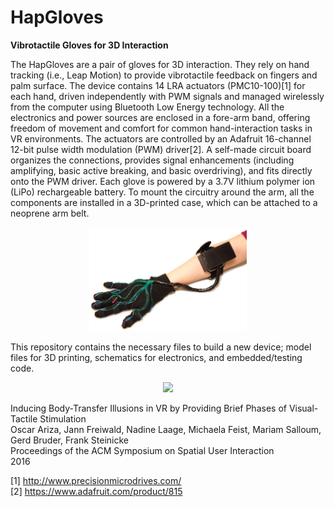 # HapGloves
<b>Vibrotactile Gloves for 3D Interaction</b>

The HapGloves are a pair of gloves for 3D interaction. They rely on hand tracking (i.e., Leap Motion) to provide vibrotactile feedback on fingers and palm surface. The device contains 14 LRA actuators (PMC10-100)[1] for each hand, driven independently with PWM signals and managed wirelessly from the computer using Bluetooth Low Energy technology. 
All the electronics and power sources are enclosed in a fore-arm band, offering freedom of movement and comfort for common hand-interaction tasks in VR environments.
The actuators are controlled by an Adafruit 16-channel 12-bit pulse width modulation (PWM) driver[2]. A self-made circuit board organizes the connections, provides signal enhancements (including amplifying, basic active breaking, and basic overdriving), and fits directly onto the PWM driver. 
Each glove is powered by a 3.7V lithium polymer ion (LiPo) rechargeable battery. 
To mount the circuitry around the arm, all the components are installed in a 3D-printed case, which can be attached to a neoprene arm belt.

<p align="center"><img src="Media/glove1.png" width="50%"></p>

This repository contains the necessary files to build a new device; model files for 3D printing, schematics for electronics, and embedded/testing code.

<p align="center"><img src="Media/device.png" width="50%"></p>

Inducing Body-Transfer Illusions in VR by Providing Brief Phases of Visual-Tactile Stimulation<br/>
Oscar Ariza, Jann Freiwald, Nadine Laage, Michaela Feist, Mariam Salloum, Gerd Bruder, Frank Steinicke<br/>
Proceedings of the ACM Symposium on Spatial User Interaction<br/>
2016

[1] http://www.precisionmicrodrives.com/<br>
[2] https://www.adafruit.com/product/815


